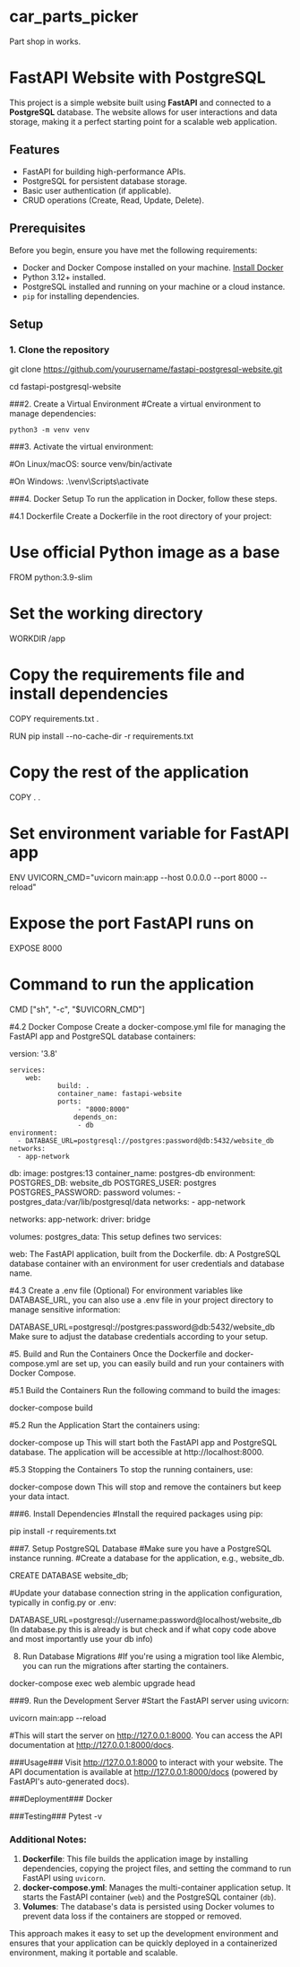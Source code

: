 # car_parts_picker
Part shop in works.
# FastAPI Website with PostgreSQL

This project is a simple website built using **FastAPI** and connected to a **PostgreSQL** database. The website allows for user interactions and data storage, making it a perfect starting point for a scalable web application.

## Features
- FastAPI for building high-performance APIs.
- PostgreSQL for persistent database storage.
- Basic user authentication (if applicable).
- CRUD operations (Create, Read, Update, Delete).

## Prerequisites

Before you begin, ensure you have met the following requirements:
- Docker and Docker Compose installed on your machine. [Install Docker](https://docs.docker.com/get-docker/)
- Python 3.12+ installed.
- PostgreSQL installed and running on your machine or a cloud instance.
- `pip` for installing dependencies.

## Setup

### 1. Clone the repository

  git clone https://github.com/yourusername/fastapi-postgresql-website.git
  
  cd fastapi-postgresql-website


###2. Create a Virtual Environment
#Create a virtual environment to manage dependencies:

	python3 -m venv venv


###3. Activate the virtual environment:

#On Linux/macOS:
	source venv/bin/activate

#On Windows:
	.\venv\Scripts\activate

###4. Docker Setup
To run the application in Docker, follow these steps.

#4.1 Dockerfile
Create a Dockerfile in the root directory of your project:

# Use official Python image as a base
FROM python:3.9-slim

# Set the working directory
WORKDIR /app

# Copy the requirements file and install dependencies
COPY requirements.txt .

RUN pip install --no-cache-dir -r requirements.txt

# Copy the rest of the application
COPY . .

# Set environment variable for FastAPI app
ENV UVICORN_CMD="uvicorn main:app --host 0.0.0.0 --port 8000 --reload"

# Expose the port FastAPI runs on
EXPOSE 8000

# Command to run the application
CMD ["sh", "-c", "$UVICORN_CMD"]

#4.2 Docker Compose
Create a docker-compose.yml file for managing the FastAPI app and PostgreSQL database containers:

version: '3.8'

	services:
  		web:
    			build: .
    			container_name: fastapi-website
    			ports:
     				 - "8000:8000"
    				depends_on:
     				 - db
    environment:
      - DATABASE_URL=postgresql://postgres:password@db:5432/website_db
    networks:
      - app-network

  db:
    image: postgres:13
    container_name: postgres-db
    environment:
      POSTGRES_DB: website_db
      POSTGRES_USER: postgres
      POSTGRES_PASSWORD: password
    volumes:
      - postgres_data:/var/lib/postgresql/data
    networks:
      - app-network

networks:
  app-network:
    driver: bridge

volumes:
  postgres_data:
This setup defines two services:

web: The FastAPI application, built from the Dockerfile.
db: A PostgreSQL database container with an environment for user credentials and database name.

#4.3 Create a .env file (Optional)
For environment variables like DATABASE_URL, you can also use a .env file in your project directory to manage sensitive information:

DATABASE_URL=postgresql://postgres:password@db:5432/website_db
Make sure to adjust the database credentials according to your setup.

#5. Build and Run the Containers
Once the Dockerfile and docker-compose.yml are set up, you can easily build and run your containers with Docker Compose.

#5.1 Build the Containers
Run the following command to build the images:

docker-compose build

#5.2 Run the Application
Start the containers using:

docker-compose up
This will start both the FastAPI app and PostgreSQL database. The application will be accessible at http://localhost:8000.

#5.3 Stopping the Containers
To stop the running containers, use:

docker-compose down
This will stop and remove the containers but keep your data intact.


###6. Install Dependencies
#Install the required packages using pip:

pip install -r requirements.txt


###7. Setup PostgreSQL Database
#Make sure you have a PostgreSQL instance running.
#Create a database for the application, e.g., website_db.

CREATE DATABASE website_db;

#Update your database connection string in the application configuration, typically in config.py or .env:

DATABASE_URL=postgresql://username:password@localhost/website_db
(In database.py this is already is but check and if what copy code above and most importantly use your db info)


8. Run Database Migrations
#If you're using a migration tool like Alembic, you can run the migrations after starting the containers.

docker-compose exec web alembic upgrade head


###9. Run the Development Server
#Start the FastAPI server using uvicorn:

uvicorn main:app --reload

#This will start the server on http://127.0.0.1:8000. You can access the API documentation at http://127.0.0.1:8000/docs.



###Usage###
Visit http://127.0.0.1:8000 to interact with your website.
The API documentation is available at http://127.0.0.1:8000/docs (powered by FastAPI's auto-generated docs).

###Deployment###
Docker

###Testing###
Pytest -v <file name>




### Additional Notes:
1. **Dockerfile**: This file builds the application image by installing dependencies, copying the project files, and setting the command to run FastAPI using `uvicorn`.
2. **docker-compose.yml**: Manages the multi-container application setup. It starts the FastAPI container (`web`) and the PostgreSQL container (`db`).
3. **Volumes**: The database's data is persisted using Docker volumes to prevent data loss if the containers are stopped or removed.

This approach makes it easy to set up the development environment and ensures that your application can be quickly deployed in a containerized environment, making it portable and scalable.
